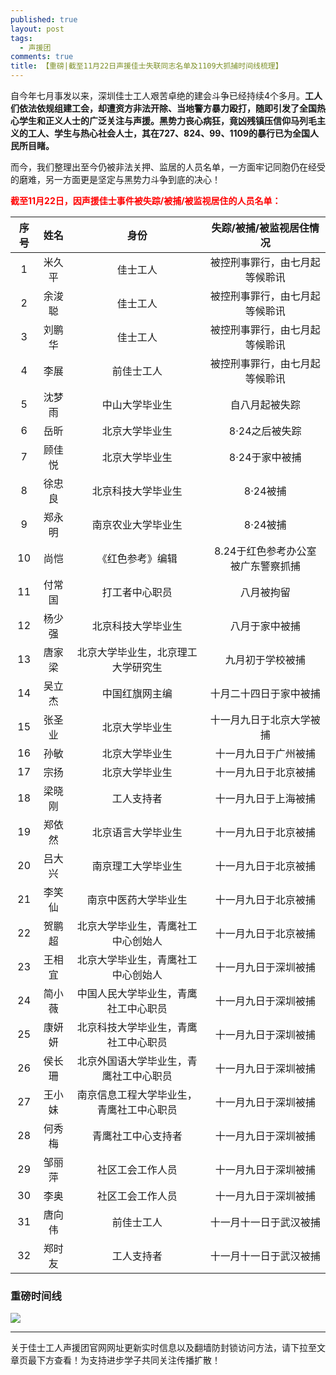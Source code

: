 ```yaml
---
published: true
layout: post
tags:
  - 声援团
comments: true
title: 【重磅|截至11月22日声援佳士失联同志名单及1109大抓捕时间线梳理】
---
```


自今年七月事发以来，深圳佳士工人艰苦卓绝的建会斗争已经持续4个多月。**工人们依法依规组建工会，却遭资方非法开除、当地警方暴力殴打，随即引发了全国热心学生和正义人士的广泛关注与声援。黑势力丧心病狂，竟凶残镇压信仰马列毛主义的工人、学生与热心社会人士，其在727、824、99、1109的暴行已为全国人民所目睹。**

而今，我们整理出至今仍被非法关押、监居的人员名单，一方面牢记同胞仍在经受的磨难，另一方面更是坚定与黑势力斗争到底的决心！

<span style="color: #ff0000;"><strong>截至11月22日，因声援佳士事件被失踪/被捕/被监视居住的人员名单：</strong></span>


序号|姓名|身份|失踪/被捕/被监视居住情况
:--:|:--:|:--:|:--:
1|米久平|佳士工人|被控刑事罪行，由七月起等候聆讯
2|余浚聪|佳士工人|被控刑事罪行，由七月起等候聆讯
3|刘鹏华|佳士工人|被控刑事罪行，由七月起等候聆讯
4|李展|前佳士工人|被控刑事罪行，由七月起等候聆讯
5|沈梦雨|中山大学毕业生|自八月起被失踪
6|岳昕|北京大学毕业生|8·24之后被失踪
7|顾佳悦|北京大学毕业生|8·24于家中被捕
8|徐忠良|北京科技大学毕业生|8·24被捕
9|郑永明|南京农业大学毕业生|8·24被捕
10|尚恺|《红色参考》编辑|8.24于红色参考办公室被广东警察抓捕
11|付常国|打工者中心职员|八月被拘留
12|杨少强|北京科技大学毕业生|八月于家中被捕
13|唐家梁|北京大学毕业生，北京理工大学研究生|九月初于学校被捕
14|吴立杰|中国红旗网主编|十月二十四日于家中被捕
15|张圣业|北京大学毕业生|十一月九日于北京大学被捕
16|孙敏|北京大学毕业生|十一月九日于广州被捕
17|宗扬|北京大学毕业生|十一月九日于北京被捕
18|梁晓刚|工人支持者|十一月九日于上海被捕
19|郑依然|北京语言大学毕业生|十一月九日于北京被捕
20|吕大兴|南京理工大学毕业生|十一月九日于北京被捕
21|李笑仙|南京中医药大学毕业生|十一月九日于北京被捕
22|贺鹏超|北京大学毕业生，青鹰社工中心创始人|十一月九日于北京被捕
23|王相宜|北京大学毕业生，青鹰社工中心创始人|十一月九日于深圳被捕
24|简小薇|中国人民大学毕业生，青鹰社工中心职员|十一月九日于深圳被捕
25|康妍妍|北京科技大学毕业生，青鹰社工中心职员|十一月九日于深圳被捕
26|侯长珊|北京外国语大学毕业生，青鹰社工中心职员|十一月九日于深圳被捕
27|王小妹|南京信息工程大学毕业生，青鹰社工中心职员|十一月九日于深圳被捕
28|何秀梅|青鹰社工中心支持者|十一月九日于深圳被捕
29|邹丽萍|社区工会工作人员|十一月九日于深圳被捕
30|李奥|社区工会工作人员|十一月九日于深圳被捕
31|唐向伟|前佳士工人|十一月十一日于武汉被捕
32|郑时友|工人支持者|十一月十一日于武汉被捕


### 重磅时间线
<img src="https://baijiang01.files.wordpress.com/2018/11/e697b6e997b4e7babf.jpg">

---
关于佳士工人声援团官网网址更新实时信息以及翻墙防封锁访问方法，请下拉至文章页最下方查看！为支持进步学子共同关注传播扩散！
